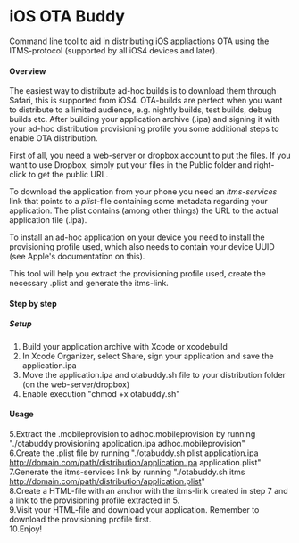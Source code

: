 iOS OTA Buddy
=============

Command line tool to aid in distributing iOS appliactions OTA using the ITMS-protocol (supported by all iOS4 devices and later).

#### Overview
The easiest way to distribute ad-hoc builds is to download them through Safari, this is supported from iOS4. OTA-builds are perfect when you want to distribute to a limited audience, e.g. nightly builds, test builds, debug builds etc.
After building your application archive (.ipa) and signing it with your ad-hoc distribution provisioning profile you some additional steps to enable OTA distribution.

First of all, you need a web-server or dropbox account to put the files. If you want to use Dropbox, simply put your files in the Public folder and right-click to get the public URL.

To download the application from your phone you need an _itms-services_ link that points to a _plist_-file containing some metadata regarding your application. The plist contains (among other things) the URL to the actual application file (.ipa).

To install an ad-hoc application on your device you need to install the provisioning profile used, which also needs to contain your device UUID (see Apple's documentation on this).

This tool will help you extract the provisioning profile used, create the necessary .plist and generate the itms-link.

#### Step by step

##### Setup
1. Build your application archive with Xcode or xcodebuild
2. In Xcode Organizer, select Share, sign your application and save the application.ipa
3. Move the application.ipa and otabuddy.sh file to your distribution folder (on the web-server/dropbox)
4. Enable execution "chmod +x otabuddy.sh"

#### Usage
5.Extract the .mobileprovision to adhoc.mobileprovision by running "./otabuddy provisioning application.ipa adhoc.mobileprovision"  
6.Create the .plist file by running "./otabuddy.sh plist application.ipa http://domain.com/path/distribution/application.ipa application.plist"   
7.Generate the itms-services link by running "./otabuddy.sh itms http://domain.com/path/distribution/application.plist"  
8.Create a HTML-file with an anchor with the itms-link created in step 7 and a link to the provisioning profile extracted in 5.  
9.Visit your HTML-file and download your application. Remember to download the provisioning profile first.  
10.Enjoy!  
